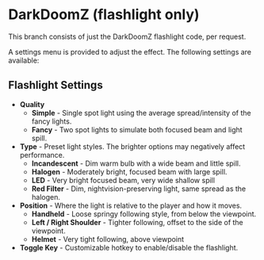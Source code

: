 # DarkDoomZ (flashlight only)
This branch consists of just the DarkDoomZ flashlight code, per request.

A settings menu is provided to adjust the effect. The following settings are available:

## Flashlight Settings
* **Quality**
  * **Simple** - Single spot light using the average spread/intensity of the fancy lights.
  * **Fancy** - Two spot lights to simulate both focused beam and light spill.
* **Type** - Preset light styles. The brighter options may negatively affect performance.
  * **Incandescent** - Dim warm bulb with a wide beam and little spill.
  * **Halogen** - Moderately bright, focused beam with large spill.
  * **LED** - Very bright focused beam, very wide shallow spill
  * **Red Filter** - Dim, nightvision-preserving light, same spread as the halogen.
* **Position** - Where the light is relative to the player and how it moves.
  * **Handheld** - Loose springy following style, from below the viewpoint.
  * **Left / Right Shoulder** - Tighter following, offset to the side of the viewpoint.
  * **Helmet** - Very tight following, above viewpoint
* **Toggle Key** - Customizable hotkey to enable/disable the flashlight.

